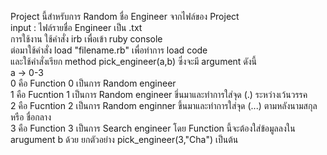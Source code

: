 Project นี้สำหรับการ Random ชื่อ Engineer จากไฟล์ของ Project<br>
input : ไฟล์รายชื่อ Engineer เป็น .txt<br>
การใช้งาน ใช้คำสั่ง irb เพื่อเข้า ruby console<br>
ต่อมาใช้คำสั่ง load "filename.rb" เพื่อทำการ load code<br>
และใช้คำสั่งเรียก method pick_engineer(a,b) ซึ่งจะมี argument ดังนี้<br>
a -> 0-3<br>
0 คือ Function 0 เป็นการ Random engineer<br>
1 คือ Fucntion 1 เป็นการ Random engineer ขึ่นมาและทำการใส่จุด (.) ระหว่างเว้นวรรค<br>
2 คือ Fucntion 2 เป็นการ Random enginner ขึ้นมาและทำการใส่จุด (...) ตามหลังนามสกุล หรือ ชื่อกลาง<br>
3 คือ Function 3 เป็นการ Search engineer โดย Function นี้จะต้องใส่ข้อมูลลงใน arugument b ด้วย ยกตัวอย่าง pick_engineer(3,"Cha") เป็นต้น<br>
